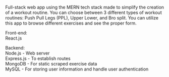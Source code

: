 Full-stack web app using the MERN tech stack made to simplify the creation of a workout routine. You can choose between 3 different types of workout routines: Push Pull Legs (PPL), Upper Lower, and Bro split. You can utilize this app to browse different exercises and see the proper form.

Front-end:<br>
React.js

Backend:<br>
Node.js - Web server<br>
Express.js - To establish routes<br>
MongoDB - For static scraped exercise data<br>
MySQL - For storing user information and handle user authentication
